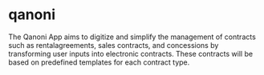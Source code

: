 # qanoni

The Qanoni App aims to digitize and simplify the management of contracts such as rentalagreements, sales contracts, and concessions by transforming user inputs into electronic contracts. These contracts will be based on predefined templates for each contract type.


